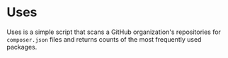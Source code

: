 # Uses

Uses is a simple script that scans a GitHub organization's repositories for `composer.json` files and returns counts of the most frequently used packages.
